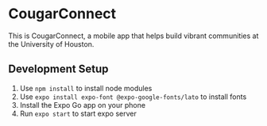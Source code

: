 # CougarConnect

This is CougarConnect, a mobile app that helps build vibrant communities at the University of Houston.

## Development Setup
1. Use `npm install` to install node modules
2. Use `expo install expo-font @expo-google-fonts/lato` to install fonts
3. Install the Expo Go app on your phone
4. Run `expo start` to start expo server
